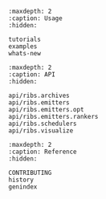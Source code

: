 ```{include} readme.md

```

```{toctree}
:maxdepth: 2
:caption: Usage
:hidden:

tutorials
examples
whats-new
```

```{toctree}
:maxdepth: 2
:caption: API
:hidden:

api/ribs.archives
api/ribs.emitters
api/ribs.emitters.opt
api/ribs.emitters.rankers
api/ribs.schedulers
api/ribs.visualize
```

```{toctree}
:maxdepth: 2
:caption: Reference
:hidden:

CONTRIBUTING
history
genindex
```
